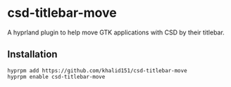 # csd-titlebar-move
A hyprland plugin to help move GTK applications with CSD by their titlebar.

## Installation
```
hyprpm add https://github.com/khalid151/csd-titlebar-move
hyprpm enable csd-titlebar-move
```
